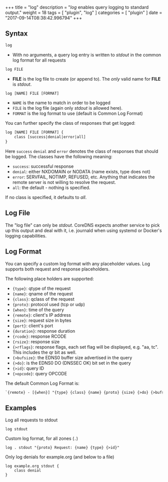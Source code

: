 +++
title = "log"
description = "*log* enables query logging to standard output."
weight = 18
tags = [ "plugin", "log" ]
categories = [ "plugin" ]
date = "2017-09-14T08:38:42.996794"
+++

## Syntax

~~~ txt
log
~~~

* With no arguments, a query log entry is written to *stdout* in the common log format for all requests

~~~ txt
log FILE
~~~

* **FILE** is the log file to create (or append to). The *only* valid name for **FILE** is *stdout*.

~~~ txt
log [NAME] FILE [FORMAT]
~~~

* `NAME` is the name to match in order to be logged
* `FILE` is the log file (again only *stdout* is allowed here).
* `FORMAT` is the log format to use (default is Common Log Format)

You can further specify the class of responses that get logged:

~~~ txt
log [NAME] FILE [FORMAT] {
    class [success|denial|error|all]
}
~~~

Here `success` `denial` and `error` denotes the class of responses that should be logged. The
classes have the following meaning:

* `success`: successful response
* `denial`: either NXDOMAIN or NODATA (name exists, type does not)
* `error`: SERVFAIL, NOTIMP, REFUSED, etc. Anything that indicates the remote server is not willing to
    resolve the request.
* `all`: the default - nothing is specified.

If no class is specified, it defaults to *all*.

## Log File

The "log file" can only be *stdout*. CoreDNS expects another service to pick up this output and deal
with it, i.e. journald when using systemd or Docker's logging capabilities.

## Log Format

You can specify a custom log format with any placeholder values. Log supports both request and
response placeholders.

The following place holders are supported:

* `{type}`: qtype of the request
* `{name}`: qname of the request
* `{class}`: qclass of the request
* `{proto}`: protocol used (tcp or udp)
* `{when}`: time of the query
* `{remote}`: client's IP address
* `{size}`: request size in bytes
* `{port}`: client's port
* `{duration}`: response duration
* `{rcode}`: response RCODE
* `{rsize}`: response size
* `{>rflags}`: response flags, each set flag will be displayed, e.g. "aa, tc". This includes the qr
  bit as well.
* `{>bufsize}`: the EDNS0 buffer size advertised in the query
* `{>do}`: is the EDNS0 DO (DNSSEC OK) bit set in the query
* `{>id}`: query ID
* `{>opcode}`: query OPCODE

The default Common Log Format is:

~~~ txt
`{remote} - [{when}] "{type} {class} {name} {proto} {size} {>do} {>bufsize}" {rcode} {>rflags} {rsize} {duration}`
~~~

## Examples

Log all requests to stdout

~~~
log stdout
~~~

Custom log format, for all zones (`.`)

~~~
log . stdout "{proto} Request: {name} {type} {>id}"
~~~

Only log denials for example.org (and below to a file)

~~~
log example.org stdout {
    class denial
}
~~~
